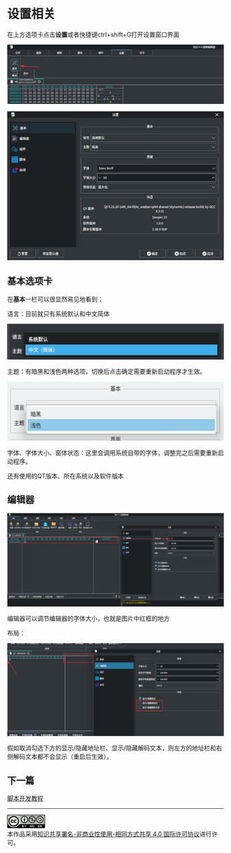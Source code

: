 # 设置相关

在上方选项卡点击**设置**或者快捷键ctrl+shift+G打开设置窗口界面

![image-20241009023312149](markdown-pic/%E8%AE%BE%E7%BD%AE%E7%9B%B8%E5%85%B3/image-20241009023312149.png)

![image-20241009023437304](markdown-pic/%E8%AE%BE%E7%BD%AE%E7%9B%B8%E5%85%B3/image-20241009023437304.png)

## 基本选项卡

在**基本**一栏可以很显然易见地看到：

语言：目前就只有系统默认和中文简体

![image-20241009023814998](markdown-pic/%E8%AE%BE%E7%BD%AE%E7%9B%B8%E5%85%B3/image-20241009023814998.png)

主题：有暗黑和浅色两种选项，切换后点击确定需要重新启动程序才生效。

![image-20241009023923048](markdown-pic/%E8%AE%BE%E7%BD%AE%E7%9B%B8%E5%85%B3/image-20241009023923048.png)

字体、字体大小、窗体状态：这里会调用系统自带的字体，调整完之后需要重新启动程序。

还有使用的QT版本、所在系统以及软件版本

## 编辑器

![image-20241009104725031](markdown-pic/%E8%AE%BE%E7%BD%AE%E7%9B%B8%E5%85%B3/image-20241009104725031.png)

编辑器可以调节编辑器的字体大小，也就是图片中红框的地方

布局：

![image-20241009104942425](markdown-pic/%E8%AE%BE%E7%BD%AE%E7%9B%B8%E5%85%B3/image-20241009104942425.png)



假如取消勾选下方的显示/隐藏地址栏、显示/隐藏解码文本，则左方的地址栏和右侧解码文本都不会显示（重启后生效）。



## 下一篇

[脚本开发教程](脚本开发教程)

---

<a rel="license" href="http://creativecommons.org/licenses/by-nc-sa/4.0/"><img alt="知识共享许可协议" style="border-width:0" src="images/88x31.png" /></a><br />本作品采用<a rel="license" href="http://creativecommons.org/licenses/by-nc-sa/4.0/">知识共享署名-非商业性使用-相同方式共享 4.0 国际许可协议</a>进行许可。
